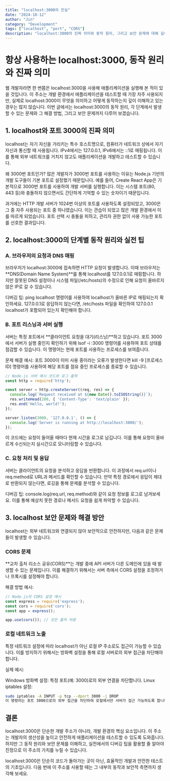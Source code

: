 ```yaml
---
title: "localhost:3000의 진실"
date: "2024-10-12"
author: "Jin"
category: "Development"
tags: ["localhost", "port", "CORS"]
description: "localhost:3000의 진짜 의미와 동작 원리, 그리고 보안 문제에 대해 깊이 있게 다루겠습니다."
---
```


# 항상 사용하는 localhost:3000, 동작 원리와 진짜 의미

웹 개발자라면 한 번쯤은 localhost:3000을 사용해 애플리케이션을 실행해 본 적이 있을 것입니다. 
이 주소는 개발 환경에서 애플리케이션을 테스트할 때 가장 자주 사용되지만, 실제로 localhost:3000이 무엇을 의미하고 어떻게 동작하는지 깊이 이해하고 있는 경우는 많지 않습니다. 이번 글에서는 localhost:3000의 동작 원리, 각 단계에서 발생할 수 있는 문제와 그 해결 방법, 그리고 보안 문제까지 다루어 보겠습니다.

## 1. localhost와 포트 3000의 진짜 의미
localhost는 자기 자신을 가리키는 특수 호스트명으로, 컴퓨터가 네트워크 상에서 자기 자신과 통신할 때 사용됩니다. IPv4에서는 127.0.0.1, IPv6에서는 ::1로 매핑됩니다. 이를 통해 외부 네트워크를 거치지 않고도 애플리케이션을 개발하고 테스트할 수 있습니다.

왜 3000번 포트인가?
많은 개발자가 3000번 포트를 사용하는 이유는 Node.js 기반의 개발 도구들이 기본 포트로 설정했기 때문입니다. 예를 들어, Create React App은 기본적으로 3000번 포트를 사용하여 개발 서버를 실행합니다. 이는 시스템 포트(80, 443 등)와 충돌하지 않으면서도 간단하게 기억할 수 있는 숫자이기 때문입니다.

과거에는 HTTP 개발 서버가 1024번 이상의 포트를 사용하도록 설정되었고, 3000은 그 중 자주 사용되는 포트 중 하나였습니다. 이는 관습이 되었고 많은 개발 환경에서 이를 따르게 되었습니다. 포트 선택 시 충돌을 피하고, 관리자 권한 없이 사용 가능한 포트를 선호한 결과입니다.

## 2. localhost:3000의 단계별 동작 원리와 실전 팁

### A. 브라우저의 요청과 DNS 매핑
브라우저가 localhost:3000에 접속하면 HTTP 요청이 발생합니다. 이때 브라우저는 **DNS(Domain Name System)**를 통해 localhost를 127.0.0.1로 매핑합니다. 하지만 잘못된 DNS 설정이나 시스템 파일(/etc/hosts)의 수정으로 인해 요청이 올바르지 않은 IP로 갈 수 있습니다.

디버깅 팁:
ping localhost 명령어를 사용하여 localhost가 올바른 IP로 매핑되는지 확인하세요. 127.0.0.1로 응답하지 않는다면, /etc/hosts 파일을 확인하여 127.0.0.1 localhost가 포함되어 있는지 확인해야 합니다.

### B. 포트 리스닝과 서버 실행
서버는 특정 포트에서 **클라이언트 요청을 대기(리스닝)**하고 있습니다. 포트 3000에서 서버가 실행 중인지 확인하기 위해 lsof -i :3000 명령어를 사용하여 포트 상태를 점검할 수 있습니다. 이 명령어는 현재 포트를 사용하는 프로세스를 보여줍니다.

문제 해결 예시:
포트 3000이 이미 사용 중이라는 오류가 발생한다면 kill -9 [프로세스 ID] 명령어를 사용하여 해당 포트를 점유 중인 프로세스를 종료할 수 있습니다.

```javascript
// Node.js 서버 예시 코드와 로그 출력
const http = require('http');

const server = http.createServer((req, res) => {
  console.log(`Request received at ${new Date().toISOString()}`);
  res.writeHead(200, { 'Content-Type': 'text/plain' });
  res.end('Hello, world!');
});

server.listen(3000, '127.0.0.1', () => {
  console.log('Server is running at http://localhost:3000/');
});
```
이 코드에는 요청이 들어올 때마다 현재 시간을 로그로 남깁니다. 이를 통해 요청이 올바르게 수신되는지 실시간으로 모니터링할 수 있습니다.

### C. 요청 처리 및 응답
서버는 클라이언트의 요청을 분석하고 응답을 반환합니다. 이 과정에서 req.url이나 req.method로 URL과 메서드를 확인할 수 있습니다. 만약 특정 경로에서 응답이 제대로 반환되지 않는다면, 로깅을 통해 문제를 분석할 수 있습니다.

디버깅 팁:
console.log(req.url, req.method)와 같이 요청 정보를 로그로 남겨보세요. 이를 통해 예상치 못한 경로나 메서드 요청을 쉽게 파악할 수 있습니다.

## 3. localhost 보안 문제와 해결 방안
localhost는 외부 네트워크와 연결되지 않아 보안적으로 안전하지만, 다음과 같은 문제들이 발생할 수 있습니다.

### CORS 문제
**교차 출처 리소스 공유(CORS)**는 개발 중에 API 서버가 다른 도메인에 있을 때 발생할 수 있는 문제입니다. 이를 해결하기 위해서는 서버 측에서 CORS 설정을 조정하거나 프록시를 설정해야 합니다.

해결 방법 예시:

```javascript
// Node.js의 CORS 설정 예시
const express = require('express');
const cors = require('cors');
const app = express();

app.use(cors()); // 모든 출처 허용
```

### 로컬 네트워크 노출
특정 네트워크 설정에 따라 localhost가 아닌 로컬 IP 주소로도 접근이 가능할 수 있습니다. 이를 방지하기 위해서는 방화벽 설정을 통해 로컬 서버로의 외부 접근을 차단해야 합니다.

실제 예시:

Windows 방화벽 설정: 특정 포트(예: 3000)로의 외부 연결을 차단합니다.
Linux iptables 설정:
```bash
sudo iptables -A INPUT -p tcp --dport 3000 -j DROP
이 명령어는 포트 3000으로의 외부 접근을 차단하여 로컬에서만 서버가 접근 가능하도록 합니다.
```

## 결론
localhost:3000은 단순한 개발 주소가 아니라, 개발 환경의 핵심 요소입니다. 이 주소는 개발자의 생산성을 높이고 안전하게 애플리케이션을 테스트할 수 있도록 도와줍니다. 하지만 그 동작 원리와 보안 문제를 이해하고, 실전에서의 디버깅 팁을 활용할 줄 알아야 진정으로 이 주소의 가치를 누릴 수 있습니다.

localhost:3000은 단순히 코드가 돌아가는 곳이 아닌, 효율적인 개발과 안전한 테스트의 기초입니다. 다음 번에 이 주소를 사용할 때는 그 내부의 동작과 보안적 측면까지 생각해 보세요.